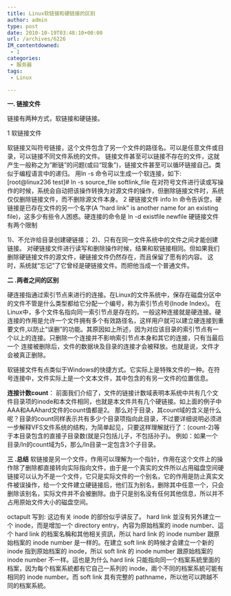 ```yaml
---
title: Linux软链接和硬链接的区别
author: admin
type: post
date: 2010-10-19T03:48:10+00:00
url: /archives/6226
IM_contentdowned:
 - 1
categories:
 - 服务器
tags:
 - Linux

---
```

**一. 链接文件**

链接有两种方式，软链接和硬链接。

1 软链接文件

软链接又叫符号链接，这个文件包含了另一个文件的路径名。可以是任意文件或目录，可以链接不同文件系统的文件。
链接文件甚至可以链接不存在的文件，这就产生一般称之为”断链”的问题(或曰“现象”)，链接文件甚至可以循环链接自己。类似于编程语言中的递归。
用ln -s 命令可以生成一个软连接，如下:
[root@linux236 test]# ln -s source\_file softlink\_file
在对符号文件进行读或写操作的时候，系统会自动把该操作转换为对源文件的操作，但删除链接文件时，系统仅仅删除链接文件，而不删除源文件本身。
 2 硬链接文件
info ln 命令告诉您，硬链接是已存在文件的另一个名字(A “hard link” is another name for an existing file)，这多少有些令人困惑。硬连接的命令是
ln -d existfile newfile
硬链接文件有两个限制


1)、不允许给目录创建硬链接；
2)、只有在同一文件系统中的文件之间才能创建链接。
对硬链接文件进行读写和删除操作时候，结果和软链接相同。但如果我们删除硬链接文件的源文件，硬链接文件仍然存在，而且保留了愿有的内容。
这时，系统就“忘记”了它曾经是硬链接文件。而把他当成一个普通文件。

**二 .两者之间的区别**

硬连接指通过索引节点来进行的连接。在Linux的文件系统中，保存在磁盘分区中的文件不管是什么类型都给它分配一个编号，称为索引节点号(Inode Index)。
在Linux中，多个文件名指向同一索引节点是存在的。一般这种连接就是硬连接。硬连接的作用是允许一个文件拥有多个有效路径名，这样用户就可以建立硬连接到重要文件,以防止“误删”的功能。其原因如上所述，因为对应该目录的索引节点有一个以上的连接。只删除一个连接并不影响索引节点本身和其它的连接，只有当最后一个
连接被删除后，文件的数据块及目录的连接才会被释放。也就是说，文件才会被真正删除。

软链接文件有点类似于Windows的快捷方式。它实际上是特殊文件的一种。在符号连接中，文件实际上是一个文本文件，其中包含的有另一文件的位置信息。

**连接计数count**：
前面我们介绍了，文件的链接计数域表明本系统中共有几个文件目录项的inode和本文件相同，也就是本文件共有几个硬链接。如上面的例子中AAA和AAAhard文件的count值都是2。
那么对于目录，其count域的含义是什么呢？目录的count同样表示共有多少个目录项指向此目录，不过要详细说明必须进一步解释VFS文件系统的结构，为简单起见，只要这样理解就行了：(count-2)等于本目录包含的直接子目录数(就是只包括儿子，不包括孙子)。
例如：如果一个目录/ln的count域为5，那么/ln目录一定包含3个子目录。

**三 .总结**
软链接是另一个文件，作用可以理解为一个指针，作用在这个文件上的操作除了删除都直接转向实际指向文件，由于是一个真实的文件所以占用磁盘空间硬链接可以认为不是一个文件，它只是实际文件的一个别名，它的作用是防止真实文件被误操作，给一个文件建立硬链接后，他们互为别名，删除其中任意一个，只会删除该别名，实际文件并不会被删除。由于只是别名没有任何其他信息，所以并不占用原始文件大小的磁盘空间。

octapult 写到:
这边有关 inode 的部份似乎讲反了。
hard link 並沒有另外建立一个 inode，而是增加一个 directory entry，內容为原始档案的 inode number、這个 hard link 的档案名稱和其他相关资訊，所以 hard link 的 inode number 跟原始档案的 inode number 是一样的。在建立 soft link 的時候才会建立一个新的 inode 指到原始档案的 inode，所以 soft link 的 inode number 跟原始档案的 inode number 不一样。這也是为什么 hard link 只能指向同一个档案系統里面的档案，因为每个档案系統都有它自己一系列的 inode，兩个不同的档案系統可能有相同的 inode number。而 soft link 具有完整的 pathname，所以他可以跨越不同的档案系統。